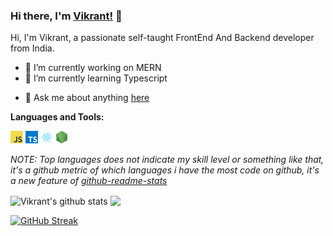 ### Hi there, I'm [Vikrant!](https://vikrantup72.netlify.app/) 👋

Hi, I'm Vikrant, a passionate self-taught FrontEnd And Backend developer from India.

- 🔭 I’m currently working on MERN
- 🌱 I’m currently learning Typescript
<!-- - 👯 I’m looking to collaborate on [Github Readme Stats](https://github.com/anuraghazra/github-readme-stats) -->
- 💬 Ask me about anything [here](https://www.instagram.com/vikrantup72/)

**Languages and Tools:**  

<code><img height="20" src="https://raw.githubusercontent.com/github/explore/80688e429a7d4ef2fca1e82350fe8e3517d3494d/topics/javascript/javascript.png"></code>
<code><img height="20" src="https://raw.githubusercontent.com/github/explore/80688e429a7d4ef2fca1e82350fe8e3517d3494d/topics/typescript/typescript.png"></code>
<code><img height="20" src="https://raw.githubusercontent.com/github/explore/80688e429a7d4ef2fca1e82350fe8e3517d3494d/topics/react/react.png"></code>
<code><img height="20" src="https://raw.githubusercontent.com/github/explore/80688e429a7d4ef2fca1e82350fe8e3517d3494d/topics/nodejs/nodejs.png"></code>    


*NOTE: Top languages does not indicate my skill level or something like that, it's a github metric of which languages i have the most code on github, it's a new feature of [github-readme-stats](github-readme-stats.vercel.app)*

<!-- 
<a href="https://github.com/anuraghazra/github-readme-stats"> -->
  <img align="center" src="https://github-readme-stats.vercel.app/api?username=vikrantup72&show_icons=true&include_all_commits=true&theme=material-palenight" alt="Vikrant's github stats" />
<img align="center" src="https://github-readme-stats.vercel.app/api/top-langs/?username=vikrantup72&layout=compact&theme=material-palenight" />

[![GitHub Streak](http://github-readme-streak-stats.herokuapp.com?user=vikrantup72&theme=dark&hide_border=true)](https://git.io/streak-stats)




